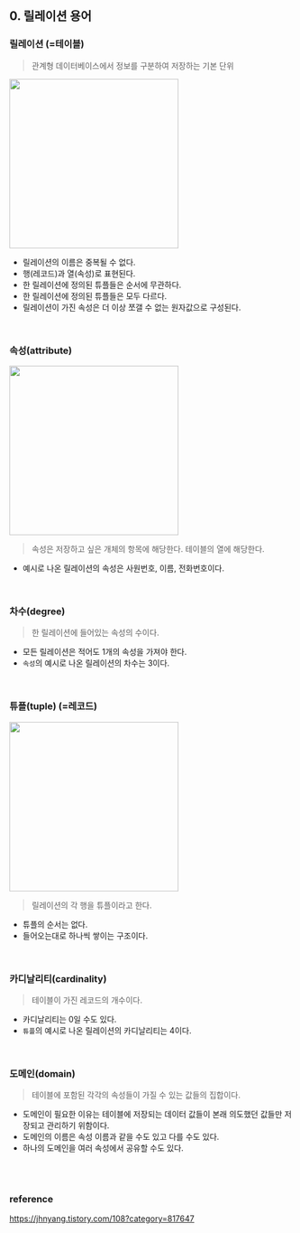 ## 0. 릴레이션 용어

### 릴레이션 (=테이블)

> 관계형 데이터베이스에서 정보를 구분하여 저장하는 기본 단위

<img src="https://i.imgur.com/zglMusT.png" width="300px" />

- 릴레이션의 이름은 중복될 수 없다.
- 행(레코드)과 열(속성)로 표현된다.
- 한 릴레이션에 정의된 튜플들은 순서에 무관하다.
- 한 릴레이션에 정의된 튜플들은 모두 다르다.
- 릴레이션이 가진 속성은 더 이상 쪼갤 수 없는 원자값으로 구성된다.

<br>

### 속성(attribute)

<img src="https://i.imgur.com/Ky3Y3Vh.png" width="300px" />

> 속성은 저장하고 싶은 개체의 항목에 해당한다.
> 테이블의 열에 해당한다.

- 예시로 나온 릴레이션의 속성은 사원번호, 이름, 전화번호이다.

<br>

### 차수(degree)

> 한 릴레이션에 들어있는 속성의 수이다.

- 모든 릴레이션은 적어도 1개의 속성을 가져야 한다.
- `속성`의 예시로 나온 릴레이션의 차수는 3이다.

<br>

### 튜플(tuple) (=레코드)

<img src="https://i.imgur.com/2TDVWN8.png" width="300px" />

> 릴레이션의 각 행을 튜플이라고 한다.

- 튜플의 순서는 없다.
- 들어오는대로 하나씩 쌓이는 구조이다.

<br>

### 카디날리티(cardinality)

> 테이블이 가진 레코드의 개수이다.

- 카디날리티는 0일 수도 있다.
- `튜플`의 예시로 나온 릴레이션의 카디날리티는 4이다.

<br>

### 도메인(domain)

> 테이블에 포함된 각각의 속성들이 가질 수 있는 값들의 집합이다.

- 도메인이 필요한 이유는 테이블에 저장되는 데이터 값들이 본래 의도했던 값들만 저장되고 관리하기 위함이다.
- 도메인의 이름은 속성 이름과 같을 수도 있고 다를 수도 있다.
- 하나의 도메인을 여러 속성에서 공유할 수도 있다.

<br>
<br>

### reference

https://jhnyang.tistory.com/108?category=817647
